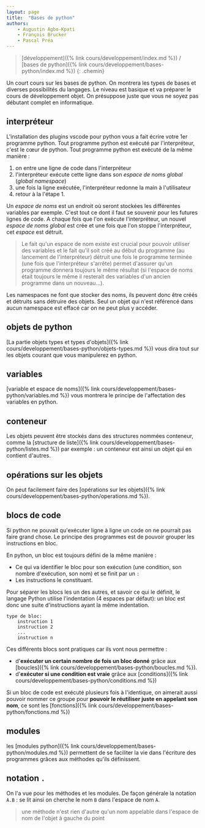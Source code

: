 ```yaml
---
layout: page
title:  "Bases de python"
authors: 
    - Augustin Agbo-Kpati
    - François Brucker
    - Pascal Préa
---
```


> [développement]({% link cours/developpement/index.md %}) / [bases de python]({% link cours/developpement/bases-python/index.md %})
{: .chemin}

Un court cours sur les bases de python. On montrera les types de bases et diverses possibilités du langages. Le niveau est basique et va préparer le cours de développement objet. On présuppose juste que vous ne soyez pas débutant complet en informatique.

## interpréteur

L'installation des plugins vscode pour python vous a fait écrire votre 1er programme python. Tout programme python est exécuté par l'interpréteur, c'est le cœur de python. Tout programme python est exécuté de la même manière :

1. on entre une ligne de code dans l'interpréteur
2. l'interpréteur exécute cette ligne dans son *espace de noms global* (*global namespace*)
3. une fois la ligne exécutée, l'interpréteur redonne la main à l'utilisateur
4. retour à la l'étape 1.

Un *espace de noms* est un endroit où seront stockées les différentes variables par exemple. C'est tout ce dont il faut se souvenir pour les futures lignes de code. A chaque fois que l'on exécute l'interpréteur, un nouvel *espace de noms global* est crée et une fois que l'on stoppe l'interpréteur, cet *espace* est détruit.

> Le fait qu'un espace de nom existe est crucial pour pouvoir utiliser des variables et le fait qu'il soit créé au début du programme (au lancement de l'interpréteur) détruit une fois le programme terminée (une fois que l'interpréteur s'arrête) permet d'assurer qu'un programme donnera toujours le même résultat (si l'espace de noms était toujours le même il resterait des variables d'un ancien programme dans un nouveau...).

Les namespaces ne font que stocker des noms, ils peuvent donc être créés et détruits sans détruire des objets. Seul un objet qui n'est référencé dans aucun namespace est effacé car on ne peut plus y accéder.

## objets de python

[La partie objets types et types d'objets]({% link cours/developpement/bases-python/objets-types.md %}) vous dira tout sur les objets courant que vous manipulerez en python.

## variables

[variable et espace de noms]({% link cours/developpement/bases-python/variables.md %}) vous montrera le principe de l'affectation des variables en python.

## conteneur

Les objets peuvent être stockés dans des structures nommées conteneur, comme la [structure de liste]({% link cours/developpement/bases-python/listes.md %}) par exemple : un conteneur est ainsi un objet qui en contient d'autres.

## opérations sur les objets

On peut facilement faire des [opérations sur les objets]({% link cours/developpement/bases-python/operations.md %}).

## blocs de code

Si python ne pouvait qu'exécuter ligne à ligne un code on ne pourrait pas faire grand chose. Le principe des programmes est de pouvoir grouper les instructions en bloc.

En python, un bloc est toujours défini de la même manière  :

* Ce qui va identifier le bloc pour son exécution (une condition, son nombre d'exécution, son nom) et se finit par un `:`
* Les instructions le constituant.

Pour séparer les blocs les un des autres, et savoir ce qui le définit, le langage Python utilise l'indentation (4 espaces par défaut): un bloc est donc une suite d'instructions ayant la même indentation.

```text
type de bloc:
    instruction 1
    instruction 2
    ...
    instruction n
```

Ces différents blocs sont pratiques car ils vont nous permettre :

* d'**exécuter un certain nombre de fois un bloc donné** grâce aux [boucles]({% link cours/developpement/bases-python/boucles.md %}).
* d'**exécuter si une condition est vraie** grâce aux [conditions]({% link cours/developpement/bases-python/conditions.md %})

Si un bloc de code est exécuté plusieurs fois à l'identique, on aimerait aussi pouvoir nommer ce groupe pour **pouvoir le réutiliser juste en appelant son nom**, ce sont les [fonctions]({% link cours/developpement/bases-python/fonctions.md %})

## modules

les [modules python]({% link cours/developpement/bases-python/modules.md %}) permettent de se faciliter la vie dans l'écriture des programmes grâces aux méthodes qu'ils définissent.

## notation `.`

On l'a vue pour les méthodes et les modules. De façon générale la notation `A.B` : se lit ainsi on cherche le nom `B` dans l'espace de nom `A`.

> une méthode n'est rien d'autre qu'un nom appelable dans l'espace de nom de l'objet à gauche du point
